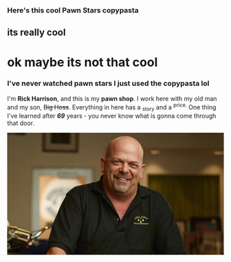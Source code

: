 ### Here's this cool Pawn Stars copypasta
## its really cool
# ok maybe its not that cool
### I've never watched pawn stars I just used the copypasta lol

I'm **Rick Harrison**, and this is my **pawn shop**. I work here with my old man and my son, ~~Big Hoss~~. Everything in here has a <sub>story</sub> and a <sup>price.</sup> One thing I've learned after ***69*** years - you never know what is gonna come through that door.

![Repo Files](pawnstars.jpg)
